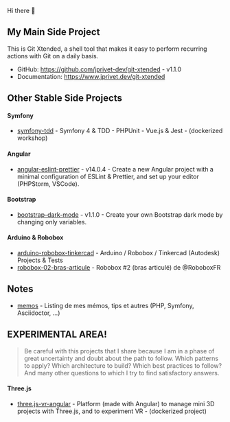 Hi there 👋

## My Main Side Project

This is Git Xtended, a shell tool that makes it easy to perform recurring actions with Git on a daily basis.

* GitHub: https://github.com/jprivet-dev/git-xtended - v1.1.0
* Documentation: https://www.jprivet.dev/git-xtended

## Other Stable Side Projects

#### Symfony

* [symfony-tdd](https://github.com/jprivet-dev/symfony-tdd) - Symfony 4 & TDD - PHPUnit - Vue.js & Jest - (dockerized workshop)

#### Angular

* [angular-eslint-prettier](https://github.com/jprivet-dev/angular-eslint-prettier) - v14.0.4 - Create a new Angular project with a minimal configuration of ESLint & Prettier, and set up your editor (PHPStorm, VSCode).

#### Bootstrap

* [bootstrap-dark-mode](https://github.com/jprivet-dev/bootstrap-dark-mode) - v1.1.0 - Create your own Bootstrap dark mode by changing only variables.

#### Arduino & Robobox

* [arduino-robobox-tinkercad](https://github.com/jprivet-dev/arduino-robobox-tinkercad) - Arduino / Robobox / Tinkercad (Autodesk) Projects & Tests
* [robobox-02-bras-articule](https://github.com/jprivet-dev/robobox-02-bras-articule) - Robobox #2 (bras articulé) de @RoboboxFR

## Notes

* [memos](https://github.com/jprivet-dev/memos) - Listing de mes mémos, tips et autres (PHP, Symfony, Asciidoctor, ...)

## EXPERIMENTAL AREA!

> Be careful with this projects that I share because I am in a phase of great uncertainty and doubt about the path to follow. Which patterns to apply? Which architecture to build? Which best practices to follow? And many other questions to which I try to find satisfactory answers.

#### Three.js

* [three.js-vr-angular](https://github.com/jprivet-dev/three.js-vr-angular) - Platform (made with Angular) to manage mini 3D projects with Three.js, and to experiment VR - (dockerized project)
